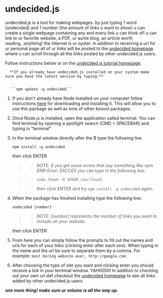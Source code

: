 # undecided.js
undecided.js is a tool for making webpages. by just typing 1 word (undecided) and 1 number (the amount of links u want to show) u can create a single webpage containing any and every link u can think of! u can link to ur favorite website, a PDF, ur aunts blog, an article worth reading...anything! the internet is ur oyster. in addition to receiving a url for ur personal page all of ur links will be posted to the <a href="https://desolate-scrubland-97851.herokuapp.com/" target="_blank">undecided homepage</a> where u can scroll through all the links posted by other undecided.js users.

Follow instructions below or on the <a href="https://desolate-scrubland-97851.herokuapp.com/tutorial" target="_blank">undecided.js tutorial homepage</a>.


      
      **If you already have undecided.js installed on your system make sure you have the latest version by typing:**
      
      
      ```npm update -g undecided```
      
      
1. If you don't already have Node installed on your computer follow instructions <a href="https://nodejs.org/en/" target="_blank">here</a> for downloading and installing it. This will allow you to use this package as well as tons of other kooool packages.



2. Once Node.js is installed, open the application called terminal. You can find terminal by opening a spotlight search (CMD + SPACEBAR) and typing in "terminal"




3. In the terminal window directly after the $ type the following line

   ```npm install -g undecided```
   
   then click ENTER
   
   > > _NOTE: if you get some errors that say something like npm ERR! Error: EACCES you can type in the following line:_
   
   > > ```sudo chown -R $USER /usr/local```
   
   > > then click ENTER and try `npm install -g undecided` again.
            

4. When the package has finished installing type the following line:

    ```undecided [number]```
    
      > > _NOTE: [number] represents the number of links you want to include on your website._
    
    then click ENTER



5. From here you can simply follow the prompts to fill out the names and urls for each of your links (clicking enter after each one). When typing in the name and the url be sure to separate them by a comma.
    For example:
     ```most boring website ever, http://google.com```
     
     
     

 6. After choosing the type of site you want and clicking enter you should receive a link in your terminal window. YAH0000! In addition to checking out your own url def checkout the <a href="https://desolate-scrubland-97851.herokuapp.com/" target="_blank">undecided homepage</a> to see all links added by other undecided.js users.
 
 
 ***one more thing! make sure ur volume is all the way up.***
